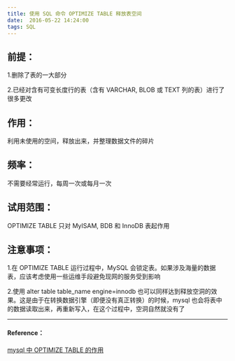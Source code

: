 ```yaml
---
title: 使用 SQL 命令 OPTIMIZE TABLE 释放表空间
date:  2016-05-22 14:24:00
tags: SQL
---
```

  
## 前提：

1.删除了表的一大部分

2.已经对含有可变长度行的表（含有 VARCHAR, BLOB 或 TEXT 列的表）进行了很多更改
 
## 作用：

利用未使用的空间，释放出来，并整理数据文件的碎片

## 频率：

不需要经常运行，每周一次或每月一次

## 试用范围：

OPTIMIZE TABLE 只对 MyISAM, BDB 和 InnoDB 表起作用

## 注意事项：

1.在 OPTIMIZE TABLE 运行过程中，MySQL 会锁定表。如果涉及海量的数据表，应该考虑使用一些运维手段避免现网的服务受到影响

2.使用 alter table table_name engine=innodb 也可以同样达到释放空洞的效果。这是由于在转换数据引擎（即便没有真正转换）的时候，mysql 也会将表中的数据读取出来，再重新写入，在这个过程中，空洞自然就没有了

---

#### Reference：

[ mysql 中 OPTIMIZE TABLE 的作用](http://blog.sina.com.cn/s/blog_3dbab2840100c13p.html)
